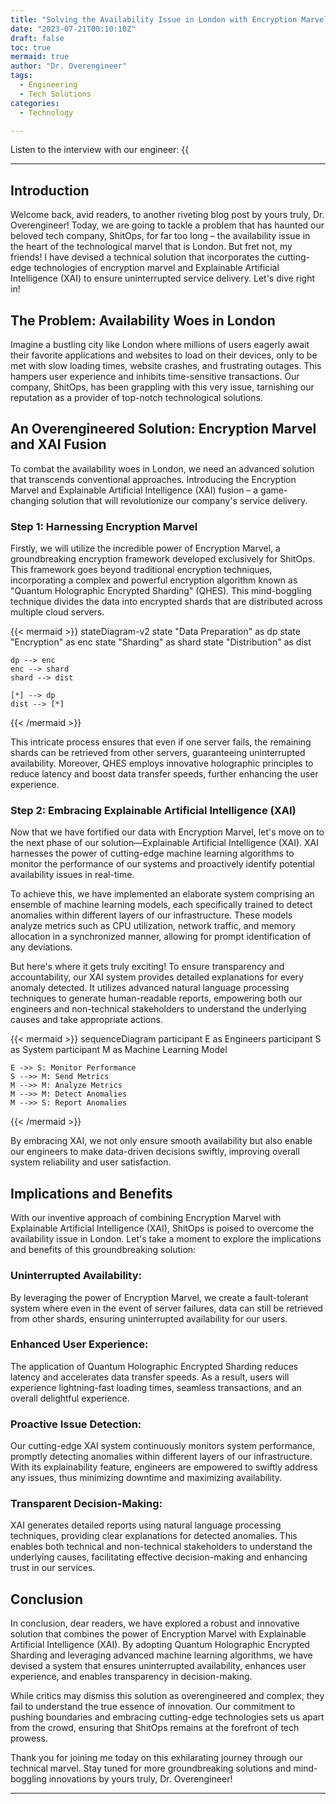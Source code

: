 ```yaml
---
title: "Solving the Availability Issue in London with Encryption Marvel and Explainable Artificial Intelligence"
date: "2023-07-21T00:10:10Z"
draft: false
toc: true
mermaid: true
author: "Dr. Overengineer"
tags:
  - Engineering
  - Tech Solutions
categories:
  - Technology

---
```


Listen to the interview with our engineer: {{<audio src="https://s3.chaops.de/shitops/podcasts/solving-the-availability-issue-in-london-with-encryption-marvel-and-explainable-artificial-intelligence.mp3" class="audio">}}

---

## Introduction

Welcome back, avid readers, to another riveting blog post by yours truly, Dr. Overengineer! Today, we are going to tackle a problem that has haunted our beloved tech company, ShitOps, for far too long – the availability issue in the heart of the technological marvel that is London. But fret not, my friends! I have devised a technical solution that incorporates the cutting-edge technologies of encryption marvel and Explainable Artificial Intelligence (XAI) to ensure uninterrupted service delivery. Let's dive right in!

## The Problem: Availability Woes in London

Imagine a bustling city like London where millions of users eagerly await their favorite applications and websites to load on their devices, only to be met with slow loading times, website crashes, and frustrating outages. This hampers user experience and inhibits time-sensitive transactions. Our company, ShitOps, has been grappling with this very issue, tarnishing our reputation as a provider of top-notch technological solutions.

## An Overengineered Solution: Encryption Marvel and XAI Fusion

To combat the availability woes in London, we need an advanced solution that transcends conventional approaches. Introducing the Encryption Marvel and Explainable Artificial Intelligence (XAI) fusion – a game-changing solution that will revolutionize our company's service delivery. 

### Step 1: Harnessing Encryption Marvel

Firstly, we will utilize the incredible power of Encryption Marvel, a groundbreaking encryption framework developed exclusively for ShitOps. This framework goes beyond traditional encryption techniques, incorporating a complex and powerful encryption algorithm known as "Quantum Holographic Encrypted Sharding" (QHES). This mind-boggling technique divides the data into encrypted shards that are distributed across multiple cloud servers.

{{< mermaid >}}
stateDiagram-v2
    state "Data Preparation" as dp
    state "Encryption" as enc
    state "Sharding" as shard
    state "Distribution" as dist

    dp --> enc
    enc --> shard
    shard --> dist

    [*] --> dp
    dist --> [*]
{{< /mermaid >}}

This intricate process ensures that even if one server fails, the remaining shards can be retrieved from other servers, guaranteeing uninterrupted availability. Moreover, QHES employs innovative holographic principles to reduce latency and boost data transfer speeds, further enhancing the user experience.

### Step 2: Embracing Explainable Artificial Intelligence (XAI)

Now that we have fortified our data with Encryption Marvel, let's move on to the next phase of our solution—Explainable Artificial Intelligence (XAI). XAI harnesses the power of cutting-edge machine learning algorithms to monitor the performance of our systems and proactively identify potential availability issues in real-time.

To achieve this, we have implemented an elaborate system comprising an ensemble of machine learning models, each specifically trained to detect anomalies within different layers of our infrastructure. These models analyze metrics such as CPU utilization, network traffic, and memory allocation in a synchronized manner, allowing for prompt identification of any deviations.

But here's where it gets truly exciting! To ensure transparency and accountability, our XAI system provides detailed explanations for every anomaly detected. It utilizes advanced natural language processing techniques to generate human-readable reports, empowering both our engineers and non-technical stakeholders to understand the underlying causes and take appropriate actions.

{{< mermaid >}}
sequenceDiagram
    participant E as Engineers
    participant S as System
    participant M as Machine Learning Model

    E ->> S: Monitor Performance
    S -->> M: Send Metrics
    M -->> M: Analyze Metrics
    M -->> M: Detect Anomalies
    M -->> S: Report Anomalies
{{< /mermaid >}}

By embracing XAI, we not only ensure smooth availability but also enable our engineers to make data-driven decisions swiftly, improving overall system reliability and user satisfaction.

## Implications and Benefits

With our inventive approach of combining Encryption Marvel with Explainable Artificial Intelligence (XAI), ShitOps is poised to overcome the availability issue in London. Let's take a moment to explore the implications and benefits of this groundbreaking solution:

### Uninterrupted Availability: 

By leveraging the power of Encryption Marvel, we create a fault-tolerant system where even in the event of server failures, data can still be retrieved from other shards, ensuring uninterrupted availability for our users.

### Enhanced User Experience: 

The application of Quantum Holographic Encrypted Sharding reduces latency and accelerates data transfer speeds. As a result, users will experience lightning-fast loading times, seamless transactions, and an overall delightful experience.

### Proactive Issue Detection: 

Our cutting-edge XAI system continuously monitors system performance, promptly detecting anomalies within different layers of our infrastructure. With its explainability feature, engineers are empowered to swiftly address any issues, thus minimizing downtime and maximizing availability.

### Transparent Decision-Making: 

XAI generates detailed reports using natural language processing techniques, providing clear explanations for detected anomalies. This enables both technical and non-technical stakeholders to understand the underlying causes, facilitating effective decision-making and enhancing trust in our services.

## Conclusion

In conclusion, dear readers, we have explored a robust and innovative solution that combines the power of Encryption Marvel with Explainable Artificial Intelligence (XAI). By adopting Quantum Holographic Encrypted Sharding and leveraging advanced machine learning algorithms, we have devised a system that ensures uninterrupted availability, enhances user experience, and enables transparency in decision-making.

While critics may dismiss this solution as overengineered and complex, they fail to understand the true essence of innovation. Our commitment to pushing boundaries and embracing cutting-edge technologies sets us apart from the crowd, ensuring that ShitOps remains at the forefront of tech prowess.

Thank you for joining me today on this exhilarating journey through our technical marvel. Stay tuned for more groundbreaking solutions and mind-boggling innovations by yours truly, Dr. Overengineer!

---
